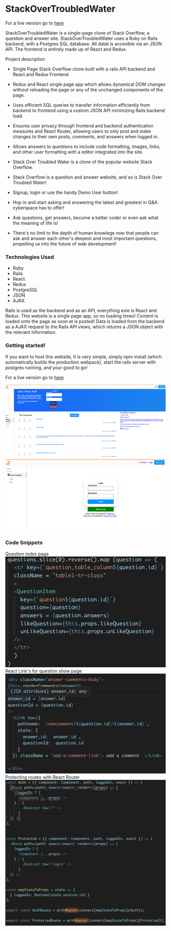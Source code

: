 # StackOverTroubledWater

For a live version go to [here](https://stack-over-troubled-water.herokuapp.com/)

StackOverTroubledWater is a single-page clone of Stack Overflow, a question and answer site. StackOverTroubledWater uses a Ruby on Rails backend, with a Postgres SQL database. All datat is accesible via an JSON API. The frontend is entirely made up of React and Redux.


Project description
+ Single Page Stack Overflow clone built with a rails API backend and React and Redux Frontend.
+ Redux and React single page app which allows dynamical DOM changes without reloading the page or any of the unchanged components of the page.
+ Uses efficient SQL queries to transfer information efficiently from backend to frontend using a custom JSON API minimizing Rails backend load.
+ Ensures user privacy through frontend and backend authentication measures and React Router, allowing users to only post and make changes to their own posts, comments, and answers when logged in.
+ Allows answers to questions to include code formatting, images, links, and other user formatting with a editor integrated into the site.

+ Stack Over Troubled Water is a clone of the popular website Stack Overflow. 
+ Stack Overflow is a question and answer website, and so is Stack Over Troubled Water! 
+ Signup, login or use the handy Demo User button! 
+ Hop in and start asking and answering the latest and greatest in Q&A cyberspace has to offer! 
+ Ask questions, get answers, become a better coder or even ask what the meaning of life is! 
+ There's no limit to the depth of human knowlege now that people can ask and answer each other's deepest and most important questions, propelling us into the future of web development!

### Technologies  Used

+ Ruby
+ Rails
+ React
+ Redux
+ PostgreSQL 
+ JSON
+ AJAX

Rails is used as the backend and as an API, everything esle is React and Redux. This website is a single page app, so no loading times! Content is loaded onto the page as soon at is posted! Data is loaded from the backend as a AJAX request to the Rails API views, which returns a JSON object with the relevant information.

### Getting started!

If you want to host this website, It is very simple, simply npm install (which automatically builds the production webpack), start the rails server with postgres running, and your good to go!  

For a live version go to [here](https://stack-over-troubled-water.herokuapp.com/)

![screenshot](screenshots/stackscreenshot2.png)
![screenshot](screenshots/screenshot3.png)
### Code Snippets
Question index page
![code snippet](screenshots/code_snippet_1.png)
React Link's for question show page
![code snippet](screenshots/code_snippet_2.png)
Protecting routes with React Router
![code snippet](screenshots/code_snippet_3.png)



